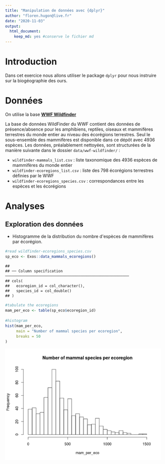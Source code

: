 ```yaml
---
title: "Manipulation de données avec {dplyr}"
author: "floren.hugon@live.fr"
date: "2020-11-03"
output:
  html_document:
    keep_md: yes #conserve le fichier md
---
```




# Introduction

Dans cet exercice nous allons utiliser le package `dplyr` pour nous instruire sur la biogéographie des ours.


# Données

On utilise la base [**WWF Wildfinder**](https://www.worldwildlife.org/pages/wildfinder-database)

La base de données WildFinder du WWF contient des données de présence/absence pour les amphibiens, reptiles, oiseaux et mammifères terrestres du monde entier au niveau des écorégions terrestres. Seul le sous-ensemble des mammifères est disponible dans ce dépôt avec 4936 espèces. Les données, préalablement nettoyées, sont structurées de la manière suivante dans le dossier `data/wwf-wildfinder/` :

  - `wildfinder-mammals_list.csv` : liste taxonomique des 4936 espèces de mammifères du monde entier
  - `wildfinder-ecoregions_list.csv` : liste des 798 écorégions terrestres définies par le WWF
  - `wildfinder-ecoregions_species.csv` : correspondances entre les espèces et les écorégions


# Analyses

## Exploration des données

- Histogramme de la distribution du nombre d'espèces de mammifères par écorégion.


```r
#read wildfinder-ecoregions_species.csv
sp_eco <- Exos::data_mammals_ecoregions()
```

```
## 
## ── Column specification ────────────────────────────────────────────────────────
## cols(
##   ecoregion_id = col_character(),
##   species_id = col_double()
## )
```

```r
#tabulate the ecoregions
mam_per_eco <- table(sp_eco$ecoregion_id)

#histogram
hist(mam_per_eco,
     main = "Number of mammal species per ecoregion",
     breaks = 50
)
```

![](exo_dplyr_files/figure-html/explo_histo-1.png)<!-- -->

